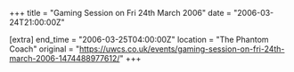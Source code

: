 +++
title = "Gaming Session on Fri 24th March 2006"
date = "2006-03-24T21:00:00Z"

[extra]
end_time = "2006-03-25T04:00:00Z"
location = "The Phantom Coach"
original = "https://uwcs.co.uk/events/gaming-session-on-fri-24th-march-2006-1474488977612/"
+++



